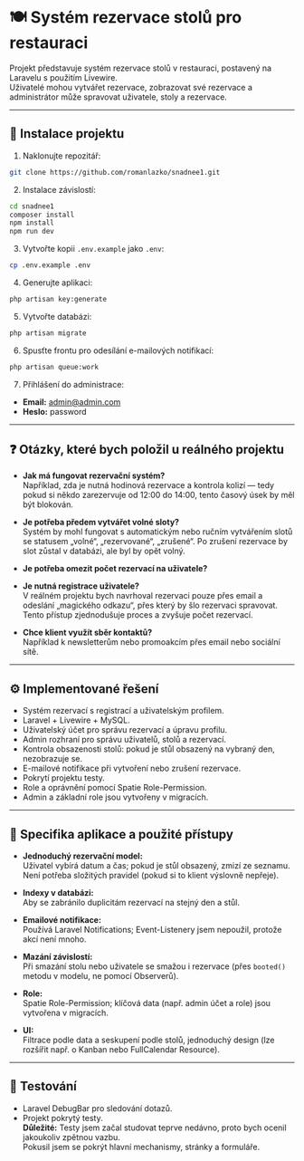 # 🍽️ Systém rezervace stolů pro restauraci

Projekt představuje systém rezervace stolů v restauraci, postavený na Laravelu s použitím Livewire.  
Uživatelé mohou vytvářet rezervace, zobrazovat své rezervace a administrátor může spravovat uživatele, stoly a rezervace.

---

## 🚀 Instalace projektu

1. Naklonujte repozitář:
```bash
git clone https://github.com/romanlazko/snadnee1.git
```

2. Instalace závislostí:
```bash
cd snadnee1
composer install
npm install
npm run dev
```

3. Vytvořte kopii `.env.example` jako `.env`:
```bash
cp .env.example .env
```

4. Generujte aplikaci:
```bash
php artisan key:generate
```

5. Vytvořte databázi:
```bash
php artisan migrate
```

6. Spusťte frontu pro odesílání e-mailových notifikací:
```bash
php artisan queue:work
```

7. Přihlášení do administrace:
- **Email:** admin@admin.com  
- **Heslo:** password

---

## ❓ Otázky, které bych položil u reálného projektu

- **Jak má fungovat rezervační systém?**  
  Například, zda je nutná hodinová rezervace a kontrola kolizí — tedy pokud si někdo zarezervuje od 12:00 do 14:00, tento časový úsek by měl být blokován.

- **Je potřeba předem vytvářet volné sloty?**  
  Systém by mohl fungovat s automatickým nebo ručním vytvářením slotů se statusem „volné“, „rezervované“, „zrušené“. Po zrušení rezervace by slot zůstal v databázi, ale byl by opět volný.

- **Je potřeba omezit počet rezervací na uživatele?**

- **Je nutná registrace uživatele?**  
  V reálném projektu bych navrhoval rezervaci pouze přes email a odeslání „magického odkazu“, přes který by šlo rezervaci spravovat. Tento přístup zjednodušuje proces a zvyšuje počet rezervací.

- **Chce klient využít sběr kontaktů?**  
  Například k newsletterům nebo promoakcím přes email nebo sociální sítě.

---

## ⚙️ Implementované řešení

- Systém rezervací s registrací a uživatelským profilem.
- Laravel + Livewire + MySQL.
- Uživatelský účet pro správu rezervací a úpravu profilu.
- Admin rozhraní pro správu uživatelů, stolů a rezervací.
- Kontrola obsazenosti stolů: pokud je stůl obsazený na vybraný den, nezobrazuje se.
- E-mailové notifikace při vytvoření nebo zrušení rezervace.
- Pokrytí projektu testy.
- Role a oprávnění pomocí Spatie Role-Permission.
- Admin a základní role jsou vytvořeny v migracích.

---

## 🔧 Specifika aplikace a použité přístupy

- **Jednoduchý rezervační model:**  
  Uživatel vybírá datum a čas; pokud je stůl obsazený, zmizí ze seznamu. Není potřeba složitých pravidel (pokud si to klient výslovně nepřeje).

- **Indexy v databázi:**  
  Aby se zabránilo duplicitám rezervací na stejný den a stůl.

- **Emailové notifikace:**  
  Používá Laravel Notifications; Event-Listenery jsem nepoužil, protože akcí není mnoho.

- **Mazání závislostí:**  
  Při smazání stolu nebo uživatele se smažou i rezervace (přes `booted()` metodu v modelu, ne pomocí Observerů).

- **Role:**  
  Spatie Role-Permission; klíčová data (např. admin účet a role) jsou vytvořena v migracích.

- **UI:**  
  Filtrace podle data a seskupení podle stolů, jednoduchý design (lze rozšířit např. o Kanban nebo FullCalendar Resource).

---

## 🧪 Testování

- Laravel DebugBar pro sledování dotazů.
- Projekt pokrytý testy.  
  **Důležité:** Testy jsem začal studovat teprve nedávno, proto bych ocenil jakoukoliv zpětnou vazbu.  
  Pokusil jsem se pokrýt hlavní mechanismy, stránky a formuláře.
